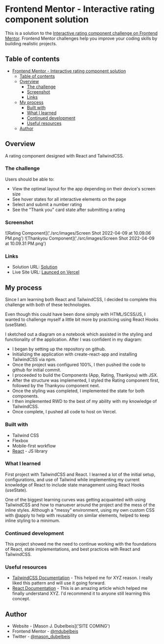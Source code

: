 # Frontend Mentor - Interactive rating component solution

This is a solution to the [Interactive rating component challenge on Frontend Mentor](https://www.frontendmentor.io/challenges/interactive-rating-component-koxpeBUmI). Frontend Mentor challenges help you improve your coding skills by building realistic projects.

## Table of contents

- [Frontend Mentor - Interactive rating component solution](#frontend-mentor---interactive-rating-component-solution)
  - [Table of contents](#table-of-contents)
  - [Overview](#overview)
    - [The challenge](#the-challenge)
    - [Screenshot](#screenshot)
    - [Links](#links)
  - [My process](#my-process)
    - [Built with](#built-with)
    - [What I learned](#what-i-learned)
    - [Continued development](#continued-development)
    - [Useful resources](#useful-resources)
  - [Author](#author)

## Overview

A rating component designed with React and TailwindCSS.

### The challenge

Users should be able to:

- View the optimal layout for the app depending on their device's screen size
- See hover states for all interactive elements on the page
- Select and submit a number rating
- See the "Thank you" card state after submitting a rating

### Screenshot

![Rating Component]('./src/images/Screen Shot 2022-04-09 at 10.09.06 PM.png')
![Thankyou Component]('./src/images/Screen Shot 2022-04-09 at 10.09.31 PM.png')

### Links

- Solution URL: [Solution](https://www.frontendmentor.io/solutions/interactive-rating-component-with-react-and-tailwindcss-r1yUcnk49)
- Live Site URL: [Launced on Vercel](https://interactive-rating-component-9nvl2zdmz-mdubelbeis.vercel.app/)

## My process

Since I am learning both React and TailwindCSS, I decided to complete this challenge with both of these technologies.

Even though this could have been done simply with HTML/SCSS/JS, I wanted to challenge myself a little bit more by practicing using React Hooks (useState).

I sketched out a diagram on a notebook which assisted in the styling and functionality of the application. After I was confident in my diagram:

- I began by setting up the repository on github.
- Initializing the application with create-react-app and installing TailwindCSS via npm.
- Once the project was configured 100%, I then pushed the code to github for initial commit.
- I proceeded to build the Components (App, Rating, Thankyou) with JSX.
- After the structure was implemented, I styled the Rating component first, followed by the Thankyou component next.
- Once the styling was completed, I implemented the state for both components.
- I then implemented RWD to the best of my ability with my knowledge of TailwindCSS.
- Once complete, I pushed all code to host on Vercel.

### Built with

- Tailwind CSS
- Flexbox
- Mobile-first workflow
- [React](https://reactjs.org/) - JS library

### What I learned

First project with TailwindCSS and React. I learned a lot of the initial setup, configurations, and use of Tailwind while implementing my current knowledge of React to include state management using React Hooks (useState).

One of the biggest learning curves was getting acquainted with using TailwindCSS and how to manuever around the project and the mess of the inline styles. Although a "messy" environment, using my own custom CSS with @apply to help with reusability on similar elements, helped to keep inline styling to a minimum.

### Continued development

This project showed me the need to continue working with the foundations of React, state implementations, and best practices with React and TailwindCSS.

### Useful resources

- [TailwindCSS Documentation](https://tailwindcss.com/) - This helped me for XYZ reason. I really liked this pattern and will use it going forward.
- [React Documentation](https://reactjs.org/docs/getting-started.html) - This is an amazing article which helped me finally understand XYZ. I'd recommend it to anyone still learning this concept.

## Author

- Website - [Mason J. Dubelbeis]('SITE COMING')
- Frontend Mentor - [@mdubelbeis](https://www.frontendmentor.io/profile/mdubelbeis)
- Twitter - [@mason_dubelbeis](https://twitter.com/mason_dubelbeis)
